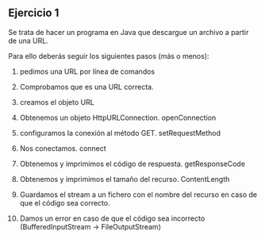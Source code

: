 Ejercicio 1
-----------

Se trata de hacer un programa en Java que descargue un archivo a partir de una URL.

Para ello deberás seguir los siguientes pasos (más o menos):

1. pedimos una URL por línea de comandos

2. Comprobamos que es una URL correcta.		

3. creamos el objeto URL
		
4. Obtenemos un objeto HttpURLConnection. openConnection 
		
5. configuramos la conexión al método GET. setRequestMethod
		
6. Nos conectamos. connect
		
7. Obtenemos y imprimimos el código de respuesta. getResponseCode
		
8. Obtenemos y imprimimos el tamaño del recurso. ContentLength
		
9. Guardamos el stream a un fichero con el nombre del recurso en caso de que el código sea correcto.
		
10. Damos un error en caso de que el código sea incorrecto (BufferedInputStream -> FileOutputStream)
		
